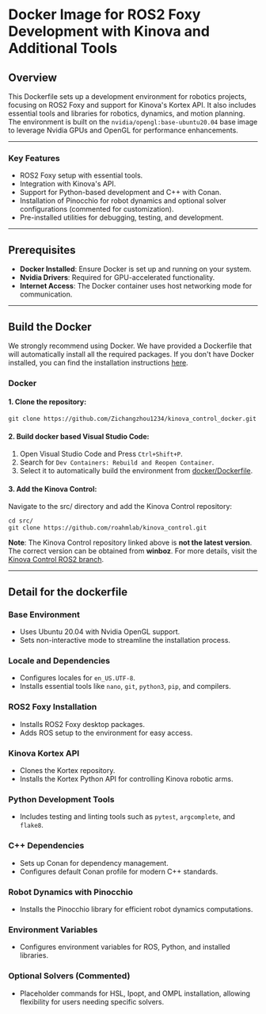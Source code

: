 # Docker Image for ROS2 Foxy Development with Kinova and Additional Tools

## Overview

This Dockerfile sets up a development environment for robotics projects, focusing on ROS2 Foxy and support for Kinova's Kortex API. It also includes essential tools and libraries for robotics, dynamics, and motion planning. The environment is built on the `nvidia/opengl:base-ubuntu20.04` base image to leverage Nvidia GPUs and OpenGL for performance enhancements.

---

### Key Features
- ROS2 Foxy setup with essential tools.
- Integration with Kinova's API.
- Support for Python-based development and C++ with Conan.
- Installation of Pinocchio for robot dynamics and optional solver configurations (commented for customization).
- Pre-installed utilities for debugging, testing, and development.

---

## Prerequisites

- **Docker Installed**: Ensure Docker is set up and running on your system.
- **Nvidia Drivers**: Required for GPU-accelerated functionality.
- **Internet Access**: The Docker container uses host networking mode for communication.

---


## Build the Docker

We strongly recommend using Docker. We have provided a Dockerfile that will automatically install all the required packages. If you don't have Docker installed, you can find the installation instructions [here](https://docs.docker.com/engine/install/ubuntu/#install-using-the-repository).

### Docker
#### 1. Clone the repository:

```shell
git clone https://github.com/Zichangzhou1234/kinova_control_docker.git
```

#### 2. Build docker based Visual Studio Code:
1. Open Visual Studio Code and Press `Ctrl+Shift+P`.
2. Search for `Dev Containers: Rebuild and Reopen Container`.
3. Select it to automatically build the environment from [docker/Dockerfile](docker/Dockerfile).

#### 3. Add the Kinova Control:
Navigate to the src/ directory and add the Kinova Control repository:
```shell
cd src/
git clone https://github.com/roahmlab/kinova_control.git
```
**Note**: The Kinova Control repository linked above is **not the latest version**. The correct version can be obtained from **winboz**. For more details, visit the [Kinova Control ROS2 branch](https://github.com/roahmlab/kinova_control/tree/ros2).



<!-- ### HSL
You should complete HSL steps BEFORE you build the docker image otherwise you will have error.

We have selected [HSL](https://www.hsl.rl.ac.uk/) to solve large linear systems in the nonlinear optimization problem. 
Please follow the instructions below to complete the installation.
Note that this is ONLY for SINGLE PRECISION version!!!
1. Go to [HSL MA57](https://www.hsl.rl.ac.uk/catalogue/hsl_ma57.html) official website. Click `Code Download` and follow its instructions. After submitting the request, wait a few minute for email reply.
2. Download the code in the link that HSL provides you. The name of the zip file and the folder inside it is going to be `hsl_ma57` + its version number. 
3. Extract the code and rename the folder as `hsl_ma57`. Compress the folder again and rename the zip file as `hsl_ma57.zip` (just make sure both of them are named as `hsl_ma57` by removing the version number).
4. Note: This zip file will later be 'unziped' and built inside the docker container. -->

---

## Detail for the dockerfile

### Base Environment
- Uses Ubuntu 20.04 with Nvidia OpenGL support.
- Sets non-interactive mode to streamline the installation process.

### Locale and Dependencies
- Configures locales for `en_US.UTF-8`.
- Installs essential tools like `nano`, `git`, `python3`, `pip`, and compilers.

### ROS2 Foxy Installation
- Installs ROS2 Foxy desktop packages.
- Adds ROS setup to the environment for easy access.

### Kinova Kortex API
- Clones the Kortex repository.
- Installs the Kortex Python API for controlling Kinova robotic arms.

### Python Development Tools
- Includes testing and linting tools such as `pytest`, `argcomplete`, and `flake8`.

### C++ Dependencies
- Sets up Conan for dependency management.
- Configures default Conan profile for modern C++ standards.

### Robot Dynamics with Pinocchio
- Installs the Pinocchio library for efficient robot dynamics computations.

### Environment Variables
- Configures environment variables for ROS, Python, and installed libraries.

### Optional Solvers (Commented)
- Placeholder commands for HSL, Ipopt, and OMPL installation, allowing flexibility for users needing specific solvers.












